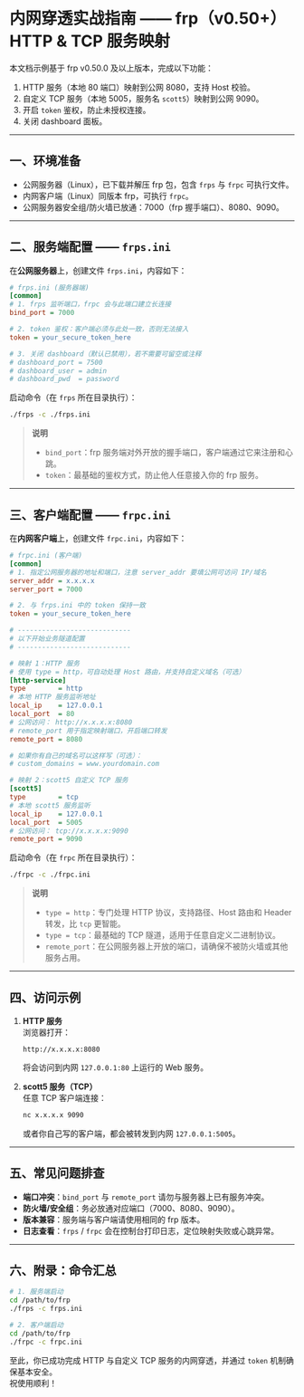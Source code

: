 # 内网穿透实战指南 —— frp（v0.50+）HTTP & TCP 服务映射

本文档示例基于 frp v0.50.0 及以上版本，完成以下功能：
1. HTTP 服务（本地 80 端口）映射到公网 8080，支持 Host 校验。
2. 自定义 TCP 服务（本地 5005，服务名 `scott5`）映射到公网 9090。
3. 开启 `token` 鉴权，防止未授权连接。
4. 关闭 dashboard 面板。

---

## 一、环境准备

- 公网服务器（Linux），已下载并解压 frp 包，包含 `frps` 与 `frpc` 可执行文件。
- 内网客户端（Linux）同版本 frp，可执行 `frpc`。
- 公网服务器安全组/防火墙已放通：7000（frp 握手端口）、8080、9090。

---

## 二、服务端配置 —— `frps.ini`

在**公网服务器**上，创建文件 `frps.ini`，内容如下：

```ini
# frps.ini (服务器端)
[common]
# 1. frps 监听端口，frpc 会与此端口建立长连接
bind_port = 7000

# 2. token 鉴权：客户端必须与此处一致，否则无法接入
token = your_secure_token_here

# 3. 关闭 dashboard（默认已禁用），若不需要可留空或注释
# dashboard_port = 7500
# dashboard_user = admin
# dashboard_pwd  = password
```

启动命令（在 `frps` 所在目录执行）：

```bash
./frps -c ./frps.ini
```

> **说明**  
> - `bind_port`：frp 服务端对外开放的握手端口，客户端通过它来注册和心跳。  
> - `token`：最基础的鉴权方式，防止他人任意接入你的 frp 服务。

---

## 三、客户端配置 —— `frpc.ini`

在**内网客户端**上，创建文件 `frpc.ini`，内容如下：

```ini
# frpc.ini (客户端)
[common]
# 1. 指定公网服务器的地址和端口，注意 server_addr 要填公网可访问 IP/域名
server_addr = x.x.x.x
server_port = 7000

# 2. 与 frps.ini 中的 token 保持一致
token = your_secure_token_here

# ----------------------------
# 以下开始业务隧道配置
# ----------------------------

# 映射 1：HTTP 服务
# 使用 type = http，可自动处理 Host 路由，并支持自定义域名（可选）
[http-service]
type        = http
# 本地 HTTP 服务监听地址
local_ip    = 127.0.0.1
local_port  = 80
# 公网访问： http://x.x.x.x:8080
# remote_port 用于指定映射端口，开启端口转发
remote_port = 8080

# 如果你有自己的域名可以这样写（可选）：
# custom_domains = www.yourdomain.com

# 映射 2：scott5 自定义 TCP 服务
[scott5]
type        = tcp
# 本地 scott5 服务监听
local_ip    = 127.0.0.1
local_port  = 5005
# 公网访问： tcp://x.x.x.x:9090
remote_port = 9090
```

启动命令（在 `frpc` 所在目录执行）：

```bash
./frpc -c ./frpc.ini
```

> **说明**  
> - `type = http`：专门处理 HTTP 协议，支持路径、Host 路由和 Header 转发，比 `tcp` 更智能。  
> - `type = tcp`：最基础的 TCP 隧道，适用于任意自定义二进制协议。  
> - `remote_port`：在公网服务器上开放的端口，请确保不被防火墙或其他服务占用。

---

## 四、访问示例

1. **HTTP 服务**  
   浏览器打开：  
   ```
   http://x.x.x.x:8080
   ```
   将会访问到内网 `127.0.0.1:80` 上运行的 Web 服务。

2. **scott5 服务（TCP）**  
   任意 TCP 客户端连接：  
   ```bash
   nc x.x.x.x 9090
   ```  
   或者你自己写的客户端，都会被转发到内网 `127.0.0.1:5005`。

---

## 五、常见问题排查

- **端口冲突**：`bind_port` 与 `remote_port` 请勿与服务器上已有服务冲突。  
- **防火墙/安全组**：务必放通对应端口（7000、8080、9090）。  
- **版本兼容**：服务端与客户端请使用相同的 frp 版本。  
- **日志查看**：`frps` / `frpc` 会在控制台打印日志，定位映射失败或心跳异常。  

---

## 六、附录：命令汇总

```bash
# 1. 服务端启动
cd /path/to/frp
./frps -c frps.ini

# 2. 客户端启动
cd /path/to/frp
./frpc -c frpc.ini
```

至此，你已成功完成 HTTP 与自定义 TCP 服务的内网穿透，并通过 `token` 机制确保基本安全。  
祝使用顺利！

